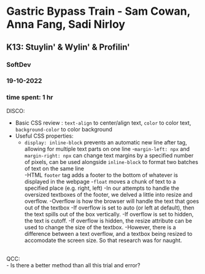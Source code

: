 # Gastric Bypass Train - Sam Cowan, Anna Fang, Sadi Nirloy
## K13: Stuylin' & Wylin' & Profilin'
### SoftDev
### 19-10-2022
### time spent: 1 hr

DISCO:
- Basic CSS review : `text-align` to center/align text, `color` to color text, `background-color` to color background
- Useful CSS properties:
	- `display: inline-block` prevents an automatic new line after tag, allowing for multiple text parts on one line
	-`margin-left: npx` and `margin-right: npx` can change text margins by a specified number of pixels, can be used alongside `inline-block` to format two batches of text on the same line\
	-HTML `footer` tag adds a footer to the bottom of whatever is displayed in the webpage
	-`float` moves a chunk of text to a specified place (e.g. right, left)
	-In our attempts to handle the oversized textboxes of the footer, we delved a little into resize and overflow.
		-Overflow is how the browser will handle the text that goes out of the textbox
		-If overflow is set to auto (or left at default), then the text spills out of the box vertically.
		-If overflow is set to hidden, the text is cutoff.
		-If overflow is hidden, the resize attribute can be used to change the size of the textbox.
		-However, there is a difference between a text overflow, and a textbox being resized to accomodate the screen size. So that research was for naught.
<br> 
QCC:<br> 
- Is there a better method than all this trial and error?



 
